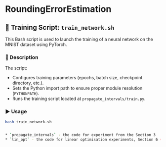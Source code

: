 # RoundingErrorEstimation

## 🧠 Training Script: `train_network.sh`

This Bash script is used to launch the training of a neural network on the MNIST dataset using PyTorch.

### 📄 Description

The script:

- Configures training parameters (epochs, batch size, checkpoint directory, etc.).
- Sets the Python import path to ensure proper module resolution (`PYTHONPATH`).
- Runs the training script located at `propagate_intervals/train.py`.

### ▶️ Usage

```bash
bash train_network.sh


* `propagate_intervals` - the code for experiment from the Section 3
* `lin_opt` - the code for linear optimisation experiments, Section 6 (Experiments) 
